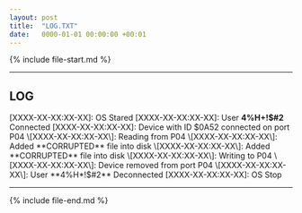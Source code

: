 ```yaml
---
layout: post
title:  "LOG.TXT"
date:   0000-01-01 00:00:00 +00:01
---
```


{% include file-start.md %}

------------------------------

## LOG

\[XXXX-XX-XX:XX-XX\]: OS Stared
\[XXXX-XX-XX:XX-XX\]: User **4%H+!$#2** Connected
\[XXXX-XX-XX:XX-XX\]: Device with ID $0A52 connected on port P04
\[XXXX-XX-XX:XX-XX\]: Reading from P04
\[XXXX-XX-XX:XX-XX\]: Added **CORRUPTED** file into disk
\[XXXX-XX-XX:XX-XX\]: Added **CORRUPTED** file into disk
\[XXXX-XX-XX:XX-XX\]: Writing to P04
\[XXXX-XX-XX:XX-XX\]: Device removed from port P04
\[XXXX-XX-XX:XX-XX\]: User **4%H*!$#2** Deconnected
\[XXXX-XX-XX:XX-XX\]: OS Stop

------------------------------

{% include file-end.md %}
